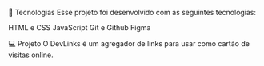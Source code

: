 🚀 Tecnologias
Esse projeto foi desenvolvido com as seguintes tecnologias:

HTML e CSS
JavaScript
Git e Github
Figma

💻 Projeto
O DevLinks é um agregador de links para usar como cartão de visitas online.
